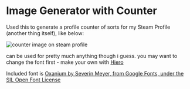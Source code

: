 # Image Generator with Counter

Used this to generate a profile counter of sorts for my Steam Profile (another thing itself), like below:

![counter image on steam profile](https://i.imgur.com/jv8b9pt.png)

can be used for pretty much anything though i guess. you may want to change the font first - make your own with [Hiero](https://github.com/libgdx/libgdx/wiki/Hiero)

Included font is [Oxanium by Severin Meyer, from Google Fonts, under the SIL Open Font License](https://fonts.google.com/specimen/Oxanium)
